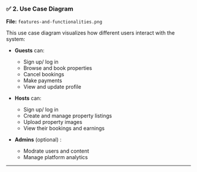 ### ✅ 2. Use Case Diagram

**File:** `features-and-functionalities.png`

This use case diagram visualizes how different users interact with the system:

- **Guests** can:
    - Sign up/ log in 
    - Browse and book properties
    - Cancel bookings
    - Make payments
    - View and update profile

-  **Hosts** can: 
    - Sign up/ log in 
    - Create and manage property listings
    - Upload property images
    - View their bookings and earnings

- **Admins** (optional) :
    - Modrate users and content
    - Manage platform analytics

---

